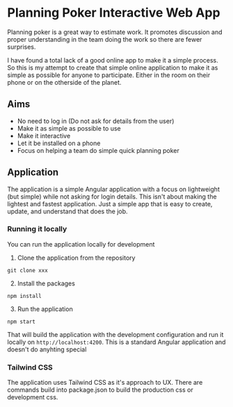 # Planning Poker Interactive Web App
Planning poker is a great way to estimate work. It promotes discussion and proper understanding in the team doing the work so there are fewer surprises.

I have found a total lack of a good online app to make it a simple process. So this is my attempt to create that simple online application to make it as simple as possible for anyone to participate. Either in the room on their phone or on the otherside of the planet.

## Aims
- No need to log in (Do not ask for details from the user)
- Make it as simple as possible to use
- Make it interactive
- Let it be installed on a phone
- Focus on helping a team do simple quick planning poker

## Application
The application is a simple Angular application with a focus on lightweight (but simple) while not asking for login details. This isn't about making the lightest and fastest application. Just a simple app that is easy to create, update, and understand that does the job.

### Running it locally
You can run the application locally for development
1. Clone the application from the repository
```
git clone xxx
```

2. Install the packages
```
npm install
```

3. Run the application
```
npm start
````

That will build the application with the development configuration and run it locally on `http://localhost:4200`. This is a standard Angular application and doesn't do anyhting special

### Tailwind CSS
The application uses Tailwind CSS as it's approach to UX. There are commands build into package.json to build the production css or development css.